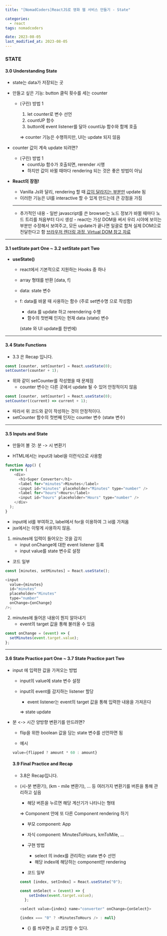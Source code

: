 ```yaml
---
title: "[NomadCoders]ReactJS로 영화 웹 서비스 만들기 - State"

categories:
  - react
tags: nomadcoders

date: 2023-08-05
last_modified_at: 2023-08-05
---
```


### STATE

#### 3.0 Understanding State

- state는 data가 저장되는 곳

- 만들고 싶은 기능: button 클릭 횟수를 세는 counter

  - (구린) 방법 1

    1. let counter로 변수 선언
    2. countUP 함수
    3. button에 event listener를 달아 countUp 함수와 함께 호출

    => counter 기능은 수행하지만, UI는 update 되지 않음

- counter 값이 계속 update 되려면?

  - (구린) 방법 1
    - countUp 함수가 호출되면, rerender 시행
    - 하지만 값이 바뀔 때마다 rendering 되는 것은 좋은 방법이 아님

- **React의 장점!**
  - Vanilla Js와 달리, rendering 할 때 <u>값이 달라지는 부분만</u> update 됨
  - 이러한 기능은 UI를 interactive 할 수 있게 만드는데 큰 강점을 가짐
  ***
  - 추가적인 내용 - 일반 javascript를 쓴 browser는 노드 정보가 바뀔 때마다 노드 트리를 처음부터 다시 생성 - react는 가상 DOM을 써서 우리 시야에 보이는 부분만 수정해서 보여주고, 모든 update가 끝나면 일괄로 합쳐 실제 DOM으로 전달한다고 함
    [브라우저 렌더링 과정, Virtual DOM 참고 자료](https://it-eldorado.tistory.com/87)

---

#### 3.1 setState part One ~ 3.2 setState part Two

- **useState()**

  - react에서 기본적으로 지원하는 Hooks 중 하나
  - array 형태를 반환 [data, f]
  - data: state 변수
  - f: data를 바꿀 때 사용하는 함수 (주로 set변수명 으로 작성함)

    - data 를 update 하고 rerendering 수행
    - 함수의 첫번째 인자는 현재 data (state) 변수

    (state 와 UI update를 한번에)

---

#### 3.4 State Functions

- 3.3 은 Recap 입니다.

```javascript
const [counter, setCounter] = React.useState(0);
setCounter(counter + 1);
```

- 위와 같이 setCounter를 작성했을 때 문제점
  - counter 변수는 다른 곳에서 update 될 수 있어 안정적이지 않음

```javascript
const [counter, setCounter] = React.useState(0);
setCounter((current) => current + 1);
```

- 따라서 위 코드와 같이 작성하는 것이 안정적이다.
- setCounter 함수의 첫번째 인자는 counter 변수 (state 변수)

---

#### 3.5 Inputs and State

- 만들어 볼 것: 분 -> 시 변환기

- HTML에서는 input과 label을 이런식으로 사용함

```javascript
function App() {
  return (
    <div>
      <h1>Super Converter</h1>
      <label for="minutes">Minutes</label>
      <input id="minutes" placeholder="Minutes" type="number" />
      <label for="hours">Hours</label>
      <input id="hours" placeholder="Hours" type="number" />
    </div>
  );
}
```

- input에 id를 부여하고, label에서 for을 이용하여 그 id를 가져옴
- jsx에서는 이렇게 사용하지 않음.

1. minutes에 입력이 들어오는 것을 감지
   - input onChange에 대한 event listener 등록
   - input value를 state 변수로 설정

- 코드 일부

```javascript
const [minutes, setMinutes] = React.useState();

<input
  value={minutes}
  id="minutes"
  placeholder="Minutes"
  type="number"
  onChange={onChange}
/>;
```

2. minutes에 들어온 내용이 뭔지 알아내기
   - event의 target 값을 통해 불러올 수 있음

```javascript
const onChange = (event) => {
  setMinutes(event.target.value);
};
```

---

#### 3.6 State Practice part One ~ 3.7 State Practice part Two

- input 에 입력한 값을 가져오는 방법

  - input의 value에 state 변수 설정
  - input의 event를 감지하는 listener 할당

    - event listener는 event의 target 값을 통해 입력한 내용을 가져온다

    => state update

- 분 <-> 시간 양방향 변환기를 만드려면?

  - flip을 위한 boolean 값을 담는 state 변수를 선언하면 됨

  - 예시

  ```javascript
  value={flipped ? amount * 60 : amount}
  ```

  #### 3.9 Final Practice and Recap

  - 3.8은 Recap입니다.

  - (시-분 변환기), (km - mile 변환기), ... 등 여러가지 변환기를 버튼을 통해 관리하고 싶음

    - 해당 버튼을 누르면 해당 계산기가 나타나는 형태

    => Component 안에 또 다른 Component rendering 하기

    - 부모 component: App
    - 자식 component: MinutesToHours, kmToMile, ...

    - 구현 방법
      - select 의 index를 관리하는 state 변수 선언
      - 해당 index에 해당하는 component만 rendering
    - 코드 일부

    ```javascript
    const [index, setIndex] = React.useState("0");

    const onSelect = (event) => {
        setIndex(event.target.value);
      };

    <select value={index} name="converter" onChange={onSelect}>

    {index === "0" ? <MinutesToHours /> : null}

    ```

    - {} 를 씌우면 js 로 코딩할 수 있다.
